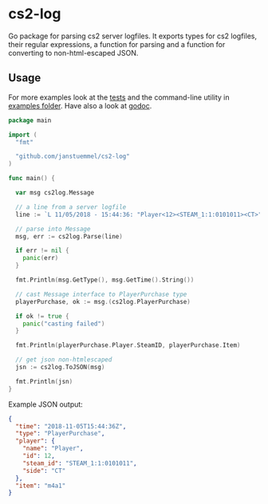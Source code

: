 # cs2-log

Go package for parsing cs2 server logfiles. It exports types for cs2 logfiles, their regular expressions, a function for parsing and a function for converting to non-html-escaped JSON. 

## Usage

For more examples look at the [tests](./cs2log_test.go) and the command-line utility in [examples folder](./example). Have also a look at [godoc](http://godoc.org/github.com/janstuemmel/cs2-log).

```go
package main

import (
  "fmt"

  "github.com/janstuemmel/cs2-log"
)

func main() {

  var msg cs2log.Message

  // a line from a server logfile
  line := `L 11/05/2018 - 15:44:36: "Player<12><STEAM_1:1:0101011><CT>" purchased "m4a1"`

  // parse into Message
  msg, err := cs2log.Parse(line)

  if err != nil {
    panic(err)
  }

  fmt.Println(msg.GetType(), msg.GetTime().String())

  // cast Message interface to PlayerPurchase type
  playerPurchase, ok := msg.(cs2log.PlayerPurchase)

  if ok != true {
    panic("casting failed")
  }

  fmt.Println(playerPurchase.Player.SteamID, playerPurchase.Item)

  // get json non-htmlescaped
  jsn := cs2log.ToJSON(msg) 

  fmt.Println(jsn)
}
```
Example JSON output:
```json
{
  "time": "2018-11-05T15:44:36Z",
  "type": "PlayerPurchase",
  "player": {
    "name": "Player",
    "id": 12,
    "steam_id": "STEAM_1:1:0101011",
    "side": "CT"
  },
  "item": "m4a1"
}
```